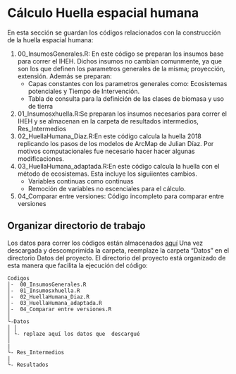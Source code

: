 Cálculo Huella espacial humana
================
En esta sección se guardan los códigos relacionados con  la construcción de la huella espacial humana: 

1. 00_InsumosGenerales.R: En este código se preparan los insumos base para correr el IHEH. Dichos insumos no cambian comunmente, ya que son los que definen los parametros generales de la misma; proyección, extensión.
Además se preparan:
    - Capas constantes con los parametros generales como: Ecosistemas potenciales y Tiempo de Intervención.
    - Tabla de consulta para la definición de las clases de biomasa y uso de tierra
2. 01_Insumosxhuella.R:Se preparan los insumos necesarios para correr el IHEH y se almacenan en la carpeta de resultados intermedios, Res_Intermedios
3. 02_HuellaHumana_Diaz.R:En este código calcula la huella 2018 replicando los pasos de los modelos de ArcMap de Julian Díaz. Por motivos computacionales fue necesario hacer hacer algunas modificaciones.
4. 03_HuellaHumana_adaptada.R:En este código calcula la huella con el método de ecosistemas. Esta incluye los siguiientes cambios.
    - Variables continuas como continuas
    - Remoción de variables no escenciales para el cálculo.
5. 04_Comparar entre versiones: Código incompleto para comparar entre versiones


## Organizar directorio de trabajo

Los datos para correr los códigos están almacenados
[aquí](https://drive.google.com/file/d/1YQjFb3u8uJ7UmWHlNncM_UXtJ_gJcOmz/view?usp=drive_link)
Una vez descargada y descomprimida la carpeta, reemplaze la carpeta “Datos” en el directorio Datos del proyecto.
El directorio del proyecto está organizado de esta manera que facilita la ejecución del
código:

    Codigos
    │-  00_InsumosGenerales.R
    │-  01_Insumosxhuella.R
    │-  02_HuellaHumana_Diaz.R
    │-  03_HuellaHumana_adaptada.R
    │-  04_Comparar entre versiones.R
    │    
    └-Datos
    │ │
    │ └- replaze aquí los datos que  descargué 
    │ 
    |
    └- Res_Intermedios
    |
    └- Resultados

